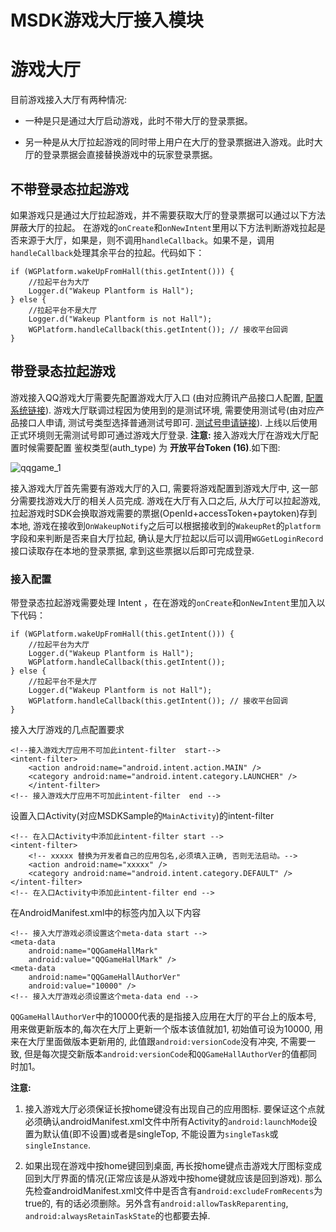 MSDK游戏大厅接入模块
====================

# 游戏大厅

目前游戏接入大厅有两种情况:

- 一种是只是通过大厅启动游戏，此时不带大厅的登录票据。

- 另一种是从大厅拉起游戏的同时带上用户在大厅的登录票据进入游戏。此时大厅的登录票据会直接替换游戏中的玩家登录票据。

## 不带登录态拉起游戏

如果游戏只是通过大厅拉起游戏，并不需要获取大厅的登录票据可以通过以下方法屏蔽大厅的拉起。
在游戏的`onCreate`和`onNewIntent`里用以下方法判断游戏拉起是否来源于大厅，如果是，则不调用`handleCallback`。如果不是，调用`handleCallback`处理其余平台的拉起。代码如下：

```
if (WGPlatform.wakeUpFromHall(this.getIntent())) {
    //拉起平台为大厅
	Logger.d("Wakeup Plantform is Hall");
} else {
	//拉起平台不是大厅
	Logger.d("Wakeup Plantform is not Hall");
	WGPlatform.handleCallback(this.getIntent()); // 接收平台回调
}
```

## 带登录态拉起游戏

游戏接入QQ游戏大厅需要先配置游戏大厅入口 (由对应腾讯产品接口人配置, [配置系统链接](http://mqqgameadmin4dev.3gqq.com/web_mqqgame_admin/crud_db_cobra_hall/dbbeans/index.jsp)). 
游戏大厅联调过程因为使用到的是测试环境, 需要使用测试号(由对应产品接口人申请, 测试号类型选择普通测试号即可. [测试号申请链接](http://ceshihao.ied.com)). 上线以后使用正式环境则无需测试号即可通过游戏大厅登录.
**注意:** 接入游戏大厅在游戏大厅配置时候需要配置 鉴权类型(auth_type) 为 **开放平台Token (16)**.如下图: 

![qqgame_1](./qqgame_1.jpg)

接入游戏大厅首先需要有游戏大厅的入口, 需要将游戏配置到游戏大厅中, 这一部分需要找游戏大厅的相关人员完成. 游戏在大厅有入口之后, 从大厅可以拉起游戏, 拉起游戏时SDK会换取游戏需要的票据(OpenId+accessToken+paytoken)存到本地, 游戏在接收到`OnWakeupNotify`之后可以根据接收到的`WakeupRet`的`platform`字段和来判断是否来自大厅拉起, 确认是大厅拉起以后可以调用`WGGetLoginRecord`接口读取存在本地的登录票据, 拿到这些票据以后即可完成登录.

### 接入配置

带登录态拉起游戏需要处理 Intent ，在在游戏的`onCreate`和`onNewIntent`里加入以下代码：

```
if (WGPlatform.wakeUpFromHall(this.getIntent())) {
    //拉起平台为大厅
	Logger.d("Wakeup Plantform is Hall");
	WGPlatform.handleCallback(this.getIntent()); 
} else {
	//拉起平台不是大厅
	Logger.d("Wakeup Plantform is not Hall");
	WGPlatform.handleCallback(this.getIntent()); // 接收平台回调
}
```

接入大厅游戏的几点配置要求

```
<!--接入游戏大厅应用不可加此intent-filter  start-->
<intent-filter>
	<action android:name="android.intent.action.MAIN" />
	<category android:name="android.intent.category.LAUNCHER" />
	</intent-filter>
<!-- 接入游戏大厅应用不可加此intent-filter  end -->

```

设置入口Activity(对应MSDKSample的`MainActivity`)的intent-filter

```
<!-- 在入口Activity中添加此intent-filter start -->
<intent-filter>
	<!-- xxxxx 替换为开发者自己的应用包名,必须填入正确, 否则无法启动。-->
    <action android:name="xxxxx" /> 
    <category android:name="android.intent.category.DEFAULT" />
</intent-filter>
<!-- 在入口Activity中添加此intent-filter end -->
```

在AndroidManifest.xml中的<application>标签内加入以下内容

```
<!-- 接入大厅游戏必须设置这个meta-data start -->
<meta-data
    android:name="QQGameHallMark"
    android:value="QQGameHallMark" />
<meta-data
    android:name="QQGameHallAuthorVer"
	android:value="10000" />
<!-- 接入大厅游戏必须设置这个meta-data end -->
```

`QQGameHallAuthorVer`中的10000代表的是指接入应用在大厅的平台上的版本号, 用来做更新版本的,每次在大厅上更新一个版本该值就加1, 初始值可设为10000, 用来在大厅里面做版本更新用的, 此值跟`android:versionCode`没有冲突, 不需要一致, 但是每次提交新版本`android:versionCode`和`QQGameHallAuthorVer`的值都同时加1。

**注意:** 

1. 接入游戏大厅必须保证长按home键没有出现自己的应用图标. 要保证这个点就必须确认androidManifest.xml文件中所有Activity的`android:launchMode`设置为默认值(即不设置)或者是singleTop, 不能设置为`singleTask`或`singleInstance`.

2. 如果出现在游戏中按home键回到桌面, 再长按home键点击游戏大厅图标变成回到大厅界面的情况(正常应该是从游戏中按home键就应该是回到游戏). 那么先检查androidManifest.xml文件中是否含有a`ndroid:excludeFromRecents`为true的, 有的话必须删除。另外含有`android:allowTaskReparenting`, `android:alwaysRetainTaskState`的也都要去掉. 
